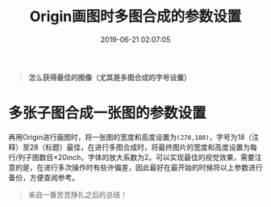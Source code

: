 ﻿---
title: Origin画图时多图合成的参数设置
date: 2019-06-21 02:07:05
tags:
- Origin
visible: true
---
>**怎么获得最佳的图像（尤其是多图合成的字号设置）**
<!--more-->
# 多张子图合成一张图的参数设置

再用Origin进行画图时，将一张图的宽度和高度设置为`(270,180)`，字号为18（注释）至28（标题）最佳，在进行多图合成时，将最终图片的宽度和高度设置为每行/列子图数目×20inch，字体的放大系数为2。可以实现最佳的视觉效果，需要注意的是，在进行多次操作时有些许偏差，因此最好在最开始的时候将以上参数进行备份，方便查阅参考。
>来自一番苦苦挣扎之后的总结！
